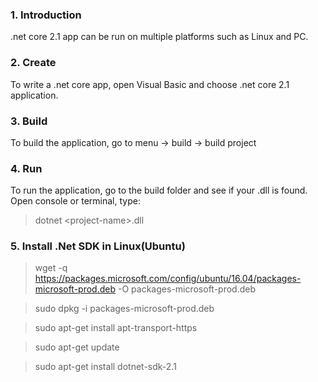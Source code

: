 ### 1. Introduction
.net core 2.1 app can be run on multiple platforms such as Linux and PC.

### 2. Create
To write a .net core app, open Visual Basic and choose .net core 2.1 application.

### 3. Build
To build the application, go to menu -> build -> build project

### 4. Run
To run the application, go to the build folder and see if your <project-name>.dll is found. Open console or terminal, type:
> dotnet \<project-name\>.dll

### 5. Install .Net SDK in Linux(Ubuntu)
> wget -q https://packages.microsoft.com/config/ubuntu/16.04/packages-microsoft-prod.deb -O packages-microsoft-prod.deb

> sudo dpkg -i packages-microsoft-prod.deb

> sudo apt-get install apt-transport-https

> sudo apt-get update

> sudo apt-get install dotnet-sdk-2.1
